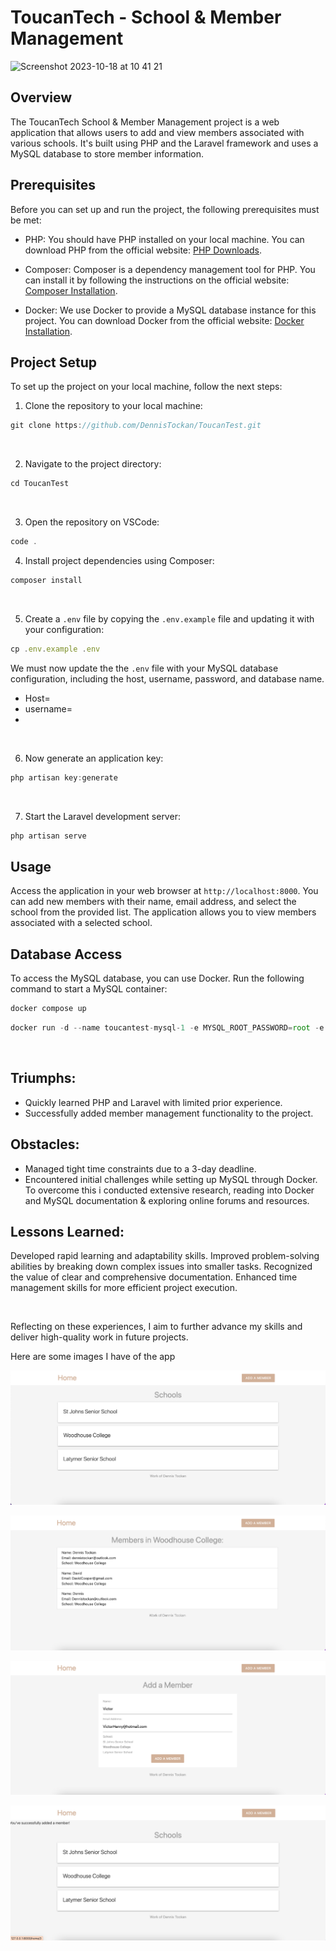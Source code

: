 # ToucanTech - School & Member Management

![Screenshot 2023-10-18 at 10 41 21](https://github.com/DennisTockan/ToucanTest/assets/130880613/2dc468e4-b8f3-4d9b-9368-943cc77d6b0f)

## Overview

The ToucanTech School & Member Management project is a web application that allows users to add and view members associated with various schools. It's built using PHP and the Laravel framework and uses a MySQL database to store member information.

## Prerequisites

Before you can set up and run the project, the following prerequisites must be met:

- PHP: You should have PHP installed on your local machine. You can download PHP from the official website: [PHP Downloads](https://www.php.net/downloads.php).

- Composer: Composer is a dependency management tool for PHP. You can install it by following the instructions on the official website: [Composer Installation](https://getcomposer.org/download/).

- Docker: We use Docker to provide a MySQL database instance for this project. You can download Docker from the official website: [Docker Installation](https://www.docker.com/get-started/).


## Project Setup
To set up the project on your local machine, follow the next steps:

1. Clone the repository to your local machine:
```js
git clone https://github.com/DennisTockan/ToucanTest.git
```
<br>

2. Navigate to the project directory:
```js
cd ToucanTest
```
<br>

3. Open the repository on VSCode: 
```js
code .
```

4. Install project dependencies using Composer:
```js
composer install
```
<br>


5. Create a `.env` file by copying the `.env.example` file and updating it with your configuration:
```js
cp .env.example .env
```
We must now update the the `.env` file with your MySQL database configuration, including the host, username, password, and database name.
- Host=
- username=
- 

<br>

6. Now generate an application key:
```js
php artisan key:generate
```
<br>


7. Start the Laravel development server:
```js
php artisan serve
```

## Usage 

Access the application in your web browser at `http://localhost:8000`.
You can add new members with their name, email address, and select the school from the provided list.
The application allows you to view members associated with a selected school.

## Database Access

To access the MySQL database, you can use Docker. Run the following command to start a MySQL container:
```js
docker compose up
```

```js
docker run -d --name toucantest-mysql-1 -e MYSQL_ROOT_PASSWORD=root -e MYSQL_DATABASE=toucantestdb -p 3306:3306 mysql
```


<br>

## Triumphs:

- Quickly learned PHP and Laravel with limited prior experience.
- Successfully added member management functionality to the project.



## Obstacles:

- Managed tight time constraints due to a 3-day deadline.
- Encountered initial challenges while setting up MySQL through Docker. To overcome this i conducted extensive research, reading into Docker and MySQL documentation & exploring online forums and resources.

## Lessons Learned:

Developed rapid learning and adaptability skills.
Improved problem-solving abilities by breaking down complex issues into smaller tasks.
Recognized the value of clear and comprehensive documentation.
Enhanced time management skills for more efficient project execution.

<br>

Reflecting on these experiences, I aim to further advance my skills and deliver high-quality work in future projects.


Here are some images I have of the app

![Alt text](<Screenshot 2023-10-18 at 15.12.20.png>)

![Alt text](<Screenshot 2023-10-18 at 15.12.38.png>)

![Alt text](<Screenshot 2023-10-18 at 15.13.24.png>)

![Alt text](<Screenshot 2023-10-18 at 15.14.36.png>)
